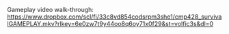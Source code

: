 Gameplay video walk-through: 
https://www.dropbox.com/scl/fi/33c8vd854codsrpm3she1/cmp428_survivalGAMEPLAY.mkv?rlkey=6e0zw7t9y44oo8q6oy71x0f29&st=volfic3s&dl=0
